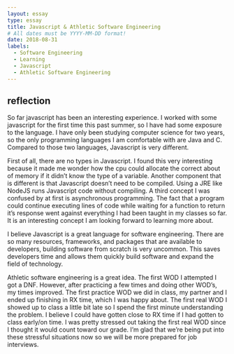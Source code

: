 ```yaml
---
layout: essay
type: essay
title: Javascript & Athletic Software Engineering
# All dates must be YYYY-MM-DD format!
date: 2018-08-31
labels:
  - Software Engineering
  - Learning
  - Javascript
  - Athletic Software Engineering
---
```


<h2>reflection</h2>

So far javascript has been an interesting experience. I worked with some javascript for the first time this past summer, so I have had some exposure to the language. I have only been studying computer science for two years, so the only programming languages I am comfortable with are Java and C. Compared to those two languages, Javascript is very different. 

First of all, there are no types in Javascript. I found this very interesting because it made me wonder how the cpu could allocate the correct about of memory if it didn’t know the type of a variable. Another component that is different is that Javascript doesn’t need to be compiled. Using a JRE like NodeJS runs Javascript code without compiling. A third concept I was confused by at first is asynchronous programming. The fact that a program could continue executing lines of code while waiting for a function to return it’s response went against everything I had been taught in my classes so far. It is an interesting concept I am looking forward to learning more about. 

I believe Javascript is a great language for software engineering. There are so many resources, frameworks, and packages that are available to developers, building software from scratch is very uncommon. This saves developers time and allows them quickly build software and expand the field of technology. 

Athletic software engineering is a great idea. The first WOD I attempted I got a DNF. However, after practicing a few times and doing other WOD’s, my times improved. The first practice WOD we did in class, my partner and I ended up finishing in RX time, which I was happy about. The first real WOD I showed up to class a little bit late so I spend the first minute understanding the problem. I believe I could have gotten close to RX time if I had gotten to class early/on time. I was pretty stressed out taking the first real WOD since I thought it would count toward our grade. I’m glad that we’re being put into these stressful situations now so we will be more prepared for job interviews. 







